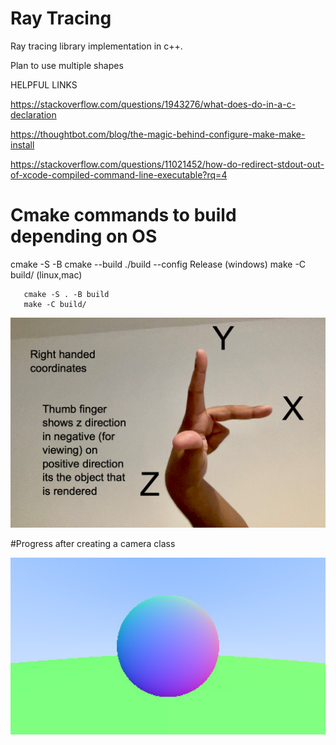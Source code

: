 # Ray Tracing

Ray tracing library implementation in c++. 

Plan to use multiple shapes

HELPFUL LINKS 

https://stackoverflow.com/questions/1943276/what-does-do-in-a-c-declaration

https://thoughtbot.com/blog/the-magic-behind-configure-make-make-install

https://stackoverflow.com/questions/11021452/how-do-redirect-stdout-out-of-xcode-compiled-command-line-executable?rq=4


# Cmake commands to build depending on OS
cmake -S <path to source> -B <path to build>
cmake --build ./build --config Release (windows)
make -C build/ (linux,mac) 

```
   cmake -S . -B build
   make -C build/
```



<img src="images/ray_tracing.png" width="800">

#Progress after creating a camera class

<img src="images/image.jpg" width="800">